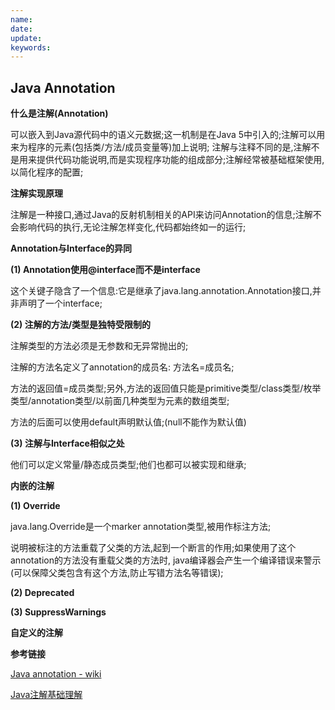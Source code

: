 ```yaml
---
name:
date:
update:
keywords:
---
```


Java Annotation
----

**什么是注解(Annotation)**

  可以嵌入到Java源代码中的语义元数据;这一机制是在Java 5中引入的;注解可以用来为程序的元素(包括类/方法/成员变量等)加上说明;
  注解与注释不同的是,注解不是用来提供代码功能说明,而是实现程序功能的组成部分;注解经常被基础框架使用,以简化程序的配置;

**注解实现原理**

  注解是一种接口,通过Java的反射机制相关的API来访问Annotation的信息;注解不会影响代码的执行,无论注解怎样变化,代码都始终如一的运行;

**Annotation与Interface的异同**

  **(1) Annotation使用@interface而不是interface**
  
  这个关键子隐含了一个信息:它是继承了java.lang.annotation.Annotation接口,并非声明了一个interface;
  
  **(2) 注解的方法/类型是独特受限制的**
  
  注解类型的方法必须是无参数和无异常抛出的;
  
  注解的方法名定义了annotation的成员名: 方法名=成员名;
  
  方法的返回值=成员类型;另外,方法的返回值只能是primitive类型/class类型/枚举类型/annotation类型/以前面几种类型为元素的数组类型;
  
  方法的后面可以使用default声明默认值;(null不能作为默认值)
  
  **(3) 注解与Interface相似之处**
  
  他们可以定义常量/静态成员类型;他们也都可以被实现和继承;
  
**内嵌的注解**

  **(1) Override**
  
  java.lang.Override是一个marker annotation类型,被用作标注方法;
  
  说明被标注的方法重载了父类的方法,起到一个断言的作用;如果使用了这个annotation的方法没有重载父类的方法时,
  java编译器会产生一个编译错误来警示(可以保障父类包含有这个方法,防止写错方法名等错误);
  
  **(2) Deprecated**
  
  **(3) SuppressWarnings**

**自定义的注解**


**参考链接**

[Java annotation - wiki](https://en.wikipedia.org/wiki/Java_annotation)

[Java注解基础理解](http://www.cnblogs.com/mandroid/archive/2011/07/18/2109829.html)
